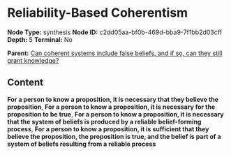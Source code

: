 # Reliability-Based Coherentism

**Node Type:** synthesis
**Node ID:** c2dd05aa-bf0b-469d-bba9-7f1bb2d03cff
**Depth:** 5
**Terminal:** No

**Parent:** [Can coherent systems include false beliefs, and if so, can they still grant knowledge?](can-coherent-systems-include-false-beliefs-and-if-so-can-they-still-grant-knowledge-antithesis-f30e4b40-5e62-43c3-95c4-2b5803a4b59a.md)

## Content

**For a person to know a proposition, it is necessary that they believe the proposition**, **For a person to know a proposition, it is necessary for the proposition to be true**, **For a person to know a proposition, it is necessary that the system of beliefs is produced by a reliable belief-forming process**, **For a person to know a proposition, it is sufficient that they believe the proposition, the proposition is true, and the belief is part of a system of beliefs resulting from a reliable process**
